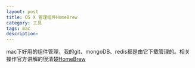 ```yaml
---
layout: post
title: OS X 管理组件HomeBrew
category: 工具
tags: mac
description: 
---
```


mac下好用的组件管理，我的git、mongoDB、redis都是由它下载管理的。相关操作官方讲解的很清楚[HomeBrew](http://brew.sh/index_zh-cn.html)